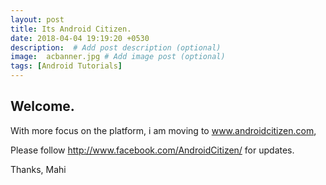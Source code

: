 ```yaml
---
layout: post
title: Its Android Citizen.
date: 2018-04-04 19:19:20 +0530
description:  # Add post description (optional)
image:  acbanner.jpg # Add image post (optional)
tags: [Android Tutorials]
---
```



## Welcome.

With more focus on the platform, i am moving to www.androidcitizen.com, 

Please follow http://www.facebook.com/AndroidCitizen/ for updates.

Thanks,
Mahi 